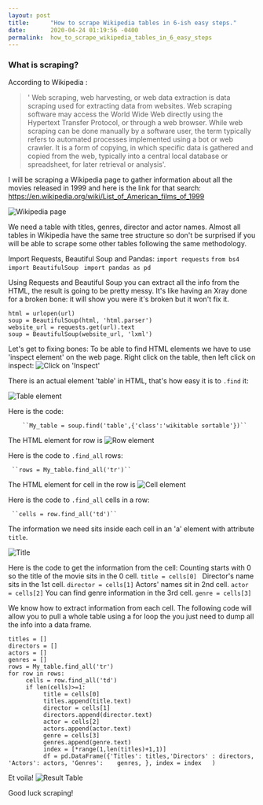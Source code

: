 ```yaml
---
layout: post
title:      "How to scrape Wikipedia tables in 6-ish easy steps."
date:       2020-04-24 01:19:56 -0400
permalink:  how_to_scrape_wikipedia_tables_in_6_easy_steps
---
```


### What is scraping?

According to Wikipedia : 
>' Web scraping, web harvesting, or web data extraction is data scraping used for extracting data from websites. Web scraping software may access the World Wide Web directly using the Hypertext Transfer Protocol, or through a web browser. While web scraping can be done manually by a software user, the term typically refers to automated processes implemented using a bot or web crawler. It is a form of copying, in which specific data is gathered and copied from the web, typically into a central local database or spreadsheet, for later retrieval or analysis'.

 I will be scraping a Wikipedia page to gather information about all the movies released in 1999 and here is the link for that search: https://en.wikipedia.org/wiki/List_of_American_films_of_1999
 
 ![Wikipedia page](https://i.imgur.com/pdJKaGb.png)
 
 We need a table with titles, genres, director and actor names. Almost all tables in Wikipedia have the same tree structure so don't be surprised if you will be able to scrape some other tables following the same methodology.
 
 Import Requests, Beautiful Soup and Pandas:
    `import requests`
    `from bs4 import BeautifulSoup`
    ` import pandas as pd`

Using Requests and Beautiful Soup you can extract all the info from the HTML, the result is going to be pretty messy. It's like having an Xray done for a broken bone: it will show you were it's broken but it won't fix it.
```
html = urlopen(url) 
soup = BeautifulSoup(html, 'html.parser')
website_url = requests.get(url).text
soup = BeautifulSoup(website_url, 'lxml')
```
Let's get to fixing bones:
To be able to find HTML elements we have to use 'inspect element' on the web page. 
Right click on the table, then left click on inspect:
 ![Click on 'Inspect'](https://i.imgur.com/zd17VGk.png)
 
There is an actual element 'table' in HTML, that's how easy it is to `.find` it:
 
 ![Table element](https://i.imgur.com/MgcFC6v.png)
 
Here is the code:
    
		``My_table = soup.find('table',{'class':'wikitable sortable'})``
 
 The HTML element for row is <tr>
 ![Row element](https://i.imgur.com/FTyrBdY.png)
 
 Here is the code to `.find_all` rows:
   
	 ``rows = My_table.find_all('tr')``

The HTML element for cell in the row is <td>
 ![Cell element]([https://i.imgur.com/ZkD1s9a.png)
 
 Here is the code to `.find_all`  cells in a row:
   
	 ``cells = row.find_all('td')``
 
 The information we need sits inside each cell in an 'a' element with attribute `title`. 

![Title](https://i.imgur.com/bWuirSs.png)

Here is the code to get the information from the cell:
Counting starts with 0 so the title of the movie sits in the 0 cell.
```title = cells[0] ```
Director's name sits in the 1st cell.
```director = cells[1]```
Actors' names sit in 2nd cell.
```actor = cells[2]```
You can find genre information in the 3rd cell.
```genre = cells[3]```

We know how to extract information from each cell. The following code will allow you to pull a whole table using a for loop the you just need to dump all the info into a data frame. 
```
titles = []
directors = []
actors = []
genres = []
rows = My_table.find_all('tr')
for row in rows:
     cells = row.find_all('td')
     if len(cells)>=1:
          title = cells[0]
          titles.append(title.text)
          director = cells[1]
          directors.append(director.text)
          actor = cells[2]
          actors.append(actor.text)
          genre = cells[3]
          genres.append(genre.text)
          index = [*range(1,len(titles)+1,1)]
          df = pd.DataFrame({'Titles': titles,'Directors' : directors, 'Actors': actors, 'Genres':    genres, }, index = index   )
```

Et voila!
![Result Table](https://i.imgur.com/kp749uh.png)

Good luck scraping!
 





